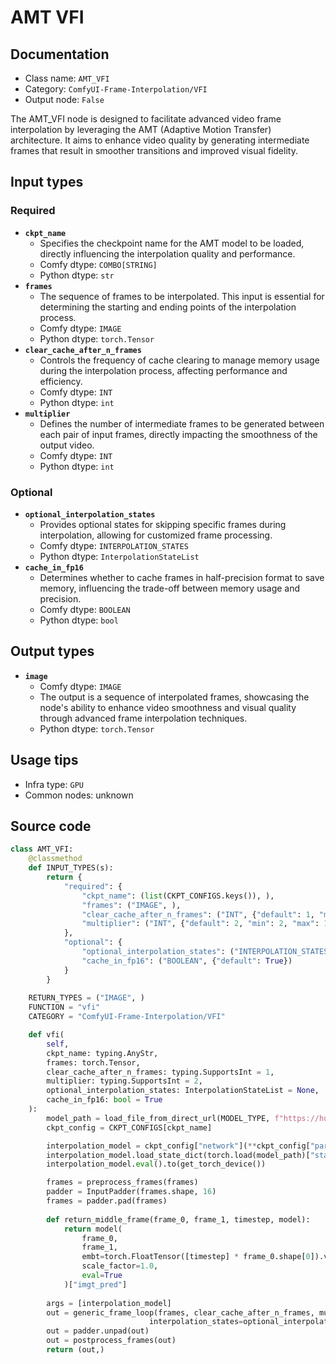 # AMT VFI
## Documentation
- Class name: `AMT_VFI`
- Category: `ComfyUI-Frame-Interpolation/VFI`
- Output node: `False`

The AMT_VFI node is designed to facilitate advanced video frame interpolation by leveraging the AMT (Adaptive Motion Transfer) architecture. It aims to enhance video quality by generating intermediate frames that result in smoother transitions and improved visual fidelity.
## Input types
### Required
- **`ckpt_name`**
    - Specifies the checkpoint name for the AMT model to be loaded, directly influencing the interpolation quality and performance.
    - Comfy dtype: `COMBO[STRING]`
    - Python dtype: `str`
- **`frames`**
    - The sequence of frames to be interpolated. This input is essential for determining the starting and ending points of the interpolation process.
    - Comfy dtype: `IMAGE`
    - Python dtype: `torch.Tensor`
- **`clear_cache_after_n_frames`**
    - Controls the frequency of cache clearing to manage memory usage during the interpolation process, affecting performance and efficiency.
    - Comfy dtype: `INT`
    - Python dtype: `int`
- **`multiplier`**
    - Defines the number of intermediate frames to be generated between each pair of input frames, directly impacting the smoothness of the output video.
    - Comfy dtype: `INT`
    - Python dtype: `int`
### Optional
- **`optional_interpolation_states`**
    - Provides optional states for skipping specific frames during interpolation, allowing for customized frame processing.
    - Comfy dtype: `INTERPOLATION_STATES`
    - Python dtype: `InterpolationStateList`
- **`cache_in_fp16`**
    - Determines whether to cache frames in half-precision format to save memory, influencing the trade-off between memory usage and precision.
    - Comfy dtype: `BOOLEAN`
    - Python dtype: `bool`
## Output types
- **`image`**
    - Comfy dtype: `IMAGE`
    - The output is a sequence of interpolated frames, showcasing the node's ability to enhance video smoothness and visual quality through advanced frame interpolation techniques.
    - Python dtype: `torch.Tensor`
## Usage tips
- Infra type: `GPU`
- Common nodes: unknown


## Source code
```python
class AMT_VFI:
    @classmethod
    def INPUT_TYPES(s):
        return {
            "required": {
                "ckpt_name": (list(CKPT_CONFIGS.keys()), ),
                "frames": ("IMAGE", ),
                "clear_cache_after_n_frames": ("INT", {"default": 1, "min": 1, "max": 100}),
                "multiplier": ("INT", {"default": 2, "min": 2, "max": 1000})
            },
            "optional": {
                "optional_interpolation_states": ("INTERPOLATION_STATES", ),
                "cache_in_fp16": ("BOOLEAN", {"default": True})
            }
        }
    
    RETURN_TYPES = ("IMAGE", )
    FUNCTION = "vfi"
    CATEGORY = "ComfyUI-Frame-Interpolation/VFI"

    def vfi(
        self,
        ckpt_name: typing.AnyStr, 
        frames: torch.Tensor, 
        clear_cache_after_n_frames: typing.SupportsInt = 1,
        multiplier: typing.SupportsInt = 2,
        optional_interpolation_states: InterpolationStateList = None,
        cache_in_fp16: bool = True
    ):
        model_path = load_file_from_direct_url(MODEL_TYPE, f"https://huggingface.co/lalala125/AMT/resolve/main/{ckpt_name}")
        ckpt_config = CKPT_CONFIGS[ckpt_name]

        interpolation_model = ckpt_config["network"](**ckpt_config["params"])
        interpolation_model.load_state_dict(torch.load(model_path)["state_dict"])
        interpolation_model.eval().to(get_torch_device())

        frames = preprocess_frames(frames)
        padder = InputPadder(frames.shape, 16)
        frames = padder.pad(frames)
        
        def return_middle_frame(frame_0, frame_1, timestep, model):
            return model(
                frame_0, 
                frame_1,
                embt=torch.FloatTensor([timestep] * frame_0.shape[0]).view(frame_0.shape[0], 1, 1, 1).to(get_torch_device()),
                scale_factor=1.0,
                eval=True
            )["imgt_pred"]
        
        args = [interpolation_model]
        out = generic_frame_loop(frames, clear_cache_after_n_frames, multiplier, return_middle_frame, *args, 
                               interpolation_states=optional_interpolation_states, dtype=torch.float16 if cache_in_fp16 else torch.float32)
        out = padder.unpad(out)
        out = postprocess_frames(out)
        return (out,)

```
